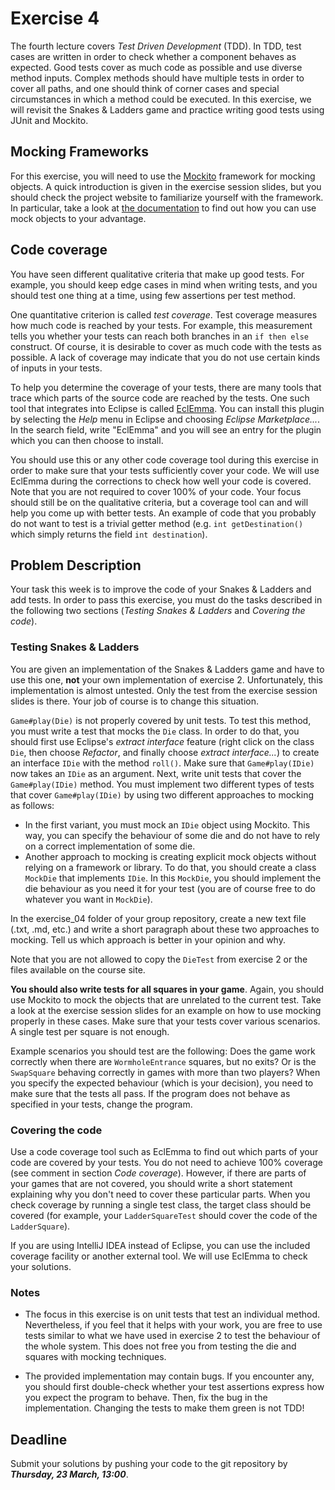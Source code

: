 # Exercise 4

The fourth lecture covers *Test Driven Development* (TDD). In TDD, test cases 
are written in order to check whether a component behaves as expected. Good 
tests cover as much code as possible and use diverse method inputs. Complex 
methods should have multiple tests in order to cover all paths, and one should 
think of corner cases and special circumstances in which a method could be 
executed. In this exercise, we will revisit the Snakes & Ladders game and 
practice writing good tests using JUnit and Mockito.


## Mocking Frameworks

For this exercise, you will need to use the [Mockito](http://mockito.org/) 
framework for mocking objects. A quick introduction is given in the exercise 
session slides, but you should check the project website to familiarize 
yourself with the framework. In particular, take a look at [the 
documentation](http://mockito.github.io/mockito/docs/current/org/mockito/Mockito.html) 
to find out how you can use mock objects to your advantage.


## Code coverage

You have seen different qualitative criteria that make up good tests. For 
example, you should keep edge cases in mind when writing tests, and you should 
test one thing at a time, using few assertions per test method.

One quantitative criterion is called *test coverage*. Test coverage measures 
how much code is reached by your tests. For example, this measurement tells 
you whether your tests can reach both branches in an `if then else` construct. 
Of course, it is desirable to cover as much code with the tests as possible. A 
lack of coverage may indicate that you do not use certain kinds of inputs in 
your tests.

To help you determine the coverage of your tests, there are many tools that 
trace which parts of the source code are reached by the tests. One such tool 
that integrates into Eclipse is called [EclEmma](http://eclemma.org/). You can 
install this plugin by selecting the *Help* menu in Eclipse and choosing 
*Eclipse Marketplace...*. In the search field, write "EclEmma" and you will 
see an entry for the plugin which you can then choose to install.

You should use this or any other code coverage tool during this exercise in 
order to make sure that your tests sufficiently cover your code. We will use 
EclEmma during the corrections to check how well your code is covered. Note 
that you are not required to cover 100% of your code. Your focus should still 
be on the qualitative criteria, but a coverage tool can and will help you come 
up with better tests. An example of code that you probably do not want to test 
is a trivial getter method (e.g. `int getDestination()` which simply returns 
the field `int destination`).


## Problem Description

Your task this week is to improve the code of your Snakes & Ladders and add 
tests. In order to pass this exercise, you must do the tasks described in the 
following two sections (*Testing Snakes & Ladders* and *Covering the code*).


### Testing Snakes & Ladders

You are given an implementation of the Snakes & Ladders game and have to use 
this one, **not** your own implementation of exercise 2. Unfortunately, this 
implementation is almost untested. Only the test from the exercise session 
slides is there. Your job of course is to change this situation.

`Game#play(Die)` is not properly covered by unit tests. To test this method, 
you must write a test that mocks the `Die` class. In order to do that, you 
should first use Eclipse's *extract interface* feature (right click on the 
class `Die`, then choose *Refactor*, and finally choose *extract 
interface...*) to create an interface `IDie` with the method `roll()`. Make 
sure that `Game#play(IDie)` now takes an `IDie` as an argument. Next, write 
unit tests that cover the `Game#play(IDie)` method. You must implement two 
different types of tests that cover `Game#play(IDie)` by using two different 
approaches to mocking as follows:

- In the first variant, you must mock an `IDie` object using Mockito. This 
  way, you can specify the behaviour of some die and do not have to rely on a 
  correct implementation of some die.
- Another approach to mocking is creating explicit mock objects without 
  relying on a framework or library. To do that, you should create a class 
  `MockDie` that implements `IDie`. In this `MockDie`, you should implement 
  the die behaviour as you need it for your test (you are of course free to do 
  whatever you want in `MockDie`).

In the exercise_04 folder of your group repository, create a new text file 
(.txt, .md, etc.) and write a short paragraph about these two approaches to 
mocking. Tell us which approach is better in your opinion and why.

Note that you are not allowed to copy the `DieTest` from exercise 2 or the 
files available on the course site.

**You should also write tests for all squares in your game**. Again, you 
should use Mockito to mock the objects that are unrelated to the current test. 
Take a look at the exercise session slides for an example on how to use 
mocking properly in these cases. Make sure that your tests cover various 
scenarios. A single test per square is not enough.

Example scenarios you should test are the following: Does the game work 
correctly when there are `WormholeEntrance` squares, but no exits? Or is the 
`SwapSquare` behaving correctly in games with more than two players? When you 
specify the expected behaviour (which is your decision), you need to make sure 
that the tests all pass. If the program does not behave as specified in your 
tests, change the program.


### Covering the code

Use a code coverage tool such as EclEmma to find out which parts of your code 
are covered by your tests. You do not need to achieve 100% coverage (see 
comment in section *Code coverage*). However, if there are parts of your games 
that are not covered, you should write a short statement explaining why you 
don't need to cover these particular parts. When you check coverage by running 
a single test class, the target class should be covered (for example, your 
`LadderSquareTest` should cover the code of the `LadderSquare`).

If you are using IntelliJ IDEA instead of Eclipse, you can use the included 
coverage facility or another external tool. We will use EclEmma to check your 
solutions.


### Notes

- The focus in this exercise is on unit tests that test an individual method. 
  Nevertheless, if you feel that it helps with your work, you are free to use 
  tests similar to what we have used in exercise 2 to test the behaviour of 
  the whole system. This does not free you from testing the die and squares 
  with mocking techniques.

- The provided implementation may contain bugs. If you encounter any, you 
  should first double-check whether your test assertions express how you 
  expect the program to behave. Then, fix the bug in the implementation. 
  Changing the tests to make them green is not TDD!


## Deadline

Submit your solutions by pushing your code to the git repository by
___Thursday, 23 March, 13:00___.
